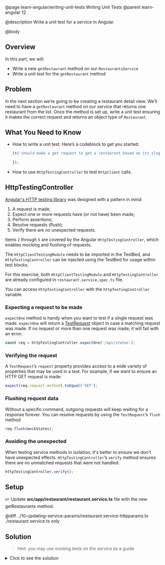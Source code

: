 @page learn-angular/writing-unit-tests Writing Unit Tests
@parent learn-angular 12

@description Write a unit test for a service in Angular

@body

## Overview

In this part, we will:

- Write a new `getRestaurant` method on our `RestaurantsService`
- Write a unit test for the `getRestaurant` method

## Problem

In the next section we’re going to be creating a restaurant detail view. We’ll need to have a `getRestaurant` method on our service that returns one restaurant from the list. Once the method is set up, write a unit test ensuring it makes the correct request and returns an object type of `Restaurant`.

## What You Need to Know

- How to write a unit test. Here’s a codeblock to get you started:

  ```typescript
  it('should make a get request to get a restaurant based on its slug', () => {
    
  });
  ```

- How to use `HttpTestingController` to test `HttpClient` calls.

## HttpTestingController

<a href="https://angular.io/guide/http-test-requests">Angular's HTTP testing library</a> was designed with a pattern in mind:

1. A request is made;
2. Expect one or more requests have (or not have) been made;
3. Perform assertions;
4. Resolve requests (flush);
5. Verify there are no unexpected requests.

Items `2` through `5` are covered by the Angular `HttpTestingController`, which enables mocking and flushing of requests.

The `HttpClientTestingModule` needs to be imported in the TestBed, and `HttpTestingController` can be injected using the TestBed for usage within test blocks.

For this exercise, both `HttpClientTestingModule` and `HttpTestingController` are already configured in `restaurant.service.spec.ts` file.

You can access `HttpTestingController` with the `httpTestingController` variable.

### Expecting a request to be made
`expectOne` method is handy when you want to test if a single request was made. `expectOne` will return a <a href="https://angular.io/api/common/http/testing/TestRequest">TestRequest</a> object in case a matching request was made. If no request or more than one request was made, it will fail with an error.

```typescript
const req = httpTestingController.expectOne('/api/states');
```

### Verifying the request
A `TestRequest`’s `request` property provides access to a wide variety of properties that may be used in a test. For example, if we want to ensure an HTTP GET request is made:

```typescript
expect(req.request.method).toEqual('GET');
```

### Flushing request data
Without a specific command, outgoing requests will keep waiting for a response forever. You can resolve requests by using the `TestRequest`’s `flush` method

```typescript
req.flush(mockStates);
```

### Avoiding the unexpected
When testing service methods in isolation, it's better to ensure we don't have unexpected effects. `HttpTestingController`’s `verify` method ensures there are no unmatched requests that were not handled.

```typescript
httpTestingController.verify();
```

## Setup

✏️ Update **src/app/restaurant/restaurant.service.ts** file with the new getRestaurants method:

@diff ../10-updating-service-params/restaurant.service-httpparams.ts ./restaurant.service.ts only

## Solution

> Hint: you may use existing tests on the service as a guide

<details>
<summary>Click to see the solution</summary>
✏️ Update **src/app/restaurant/restaurant.service.spec.ts**

@diff ../10-updating-service-params/restaurant.service-httpparams.spec.ts ./restaurant.service.spec-withrestaurant.ts only

</details>
